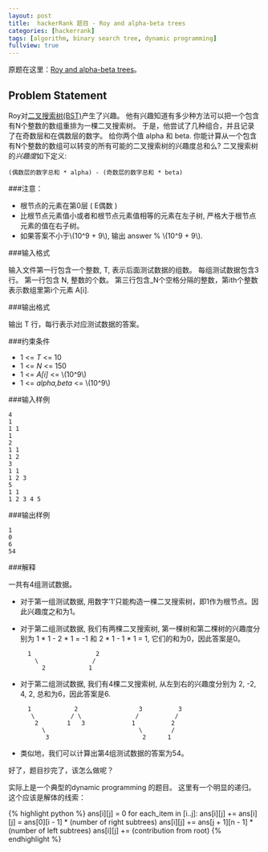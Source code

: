 ```yaml
---
layout: post
title:  hackerRank 题目 - Roy and alpha-beta trees
categories: [hackerrank]
tags: [algorithm, binary search tree, dynamic programming]
fullview: true
---
```


<script type="text/javascript" src="http://cdn.mathjax.org/mathjax/latest/MathJax.js?config=default"></script>

原题在这里：[Roy and alpha-beta trees](https://www.hackerrank.com/challenges/roy-and-alpha-beta-trees)。

## Problem Statement 

Roy对[二叉搜索树(BST)](https://en.wikipedia.org/wiki/Binary_search_tree)产生了兴趣。 他有兴趣知道有多少种方法可以把一个包含有N个整数的数组重排为一棵二叉搜索树。 于是，他尝试了几种组合，并且记录了在奇数层和在偶数层的数字。 给你两个值 alpha 和 beta. 你能计算从一个包含有N个整数的数组可以转变的所有可能的二叉搜索树的兴趣度总和么? 二叉搜索树的*兴趣度*如下定义:  
	
	(偶数层的数字总和 * alpha) - (奇数层的数字总和 * beta)


###注意：

* 根节点的元素在第0层 ( E偶数 )
* 比根节点元素值小或者和根节点元素值相等的元素在左子树, 严格大于根节点元素的值在右子树。
* 如果答案不小于\\(10^9 + 9\\), 输出 answer % \\(10^9 + 9\\).

###输入格式

输入文件第一行包含一个整数, T, 表示后面测试数据的组数。 每组测试数据包含3行。 第一行包含 N, 整数的个数。 
第三行包含_N个空格分隔的整数，第ith个整数表示数组里第i个元素 A[i].

###输出格式

输出 T 行，每行表示对应测试数据的答案。

###约束条件

* 1 <= *T* <= 10 
* 1 <= *N* <= 150 
* 1 <= *A[i]* <= \\(10^9\\)
* 1 <= *alpha,beta* <= \\(10^9\\)

###输入样例   

	4
	1
	1 1
	1
	2
	1 1
	1 2
	3
	1 1
	1 2 3
	5
	1 1
	1 2 3 4 5
	
	
###输出样例  
	
	1
	0
	6
	54
	
###解释

一共有4组测试数据。  

* 对于第一组测试数据, 用数字’1’只能构造一棵二叉搜索树，即1作为根节点。因此兴趣度之和为1。
* 对于第二组测试数据, 我们有两棵二叉搜索树, 第一棵树和第二棵树的兴趣度分别为 1 * 1 - 2 * 1 = -1 和 2 * 1 - 1 * 1 = 1, 它们的和为0，因此答案是0。

	
		1                  2 
     	  \               /
      		2            1
  
* 对于第二组测试数据, 我们有4棵二叉搜索树, 从左到右的兴趣度分别为 2, -2, 4, 2, 总和为6，因此答案是6.

		1            2                 3          3  
		 \          / \               /          /
 		  2        1   3             1          2       
  			\                          \        /
   			 3                          2      1
* 类似地，我们可以计算出第4组测试数据的答案为54。


好了，题目抄完了，该怎么做呢？

实际上是一个典型的dynamic programming 的题目。  这里有一个明显的递归。这个应该是解体的线索：

{% highlight python %}
ans[i][j] = 0
for each_item in [i..j]:
	ans[i][j] += ans[i][j] = ans[0][i - 1] * (number of right subtrees) 
	ans[i][j] += ans[j + 1][n - 1] * (number of left subtrees) 
	ans[i][j] += (contribution from root)
{% endhighlight %}



